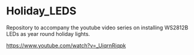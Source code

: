 # Holiday_LEDS

Repository to accompany the youtube video series on installing WS2812B LEDs as year round holiday lights.

https://www.youtube.com/watch?v=_UiqrnRiqpk
